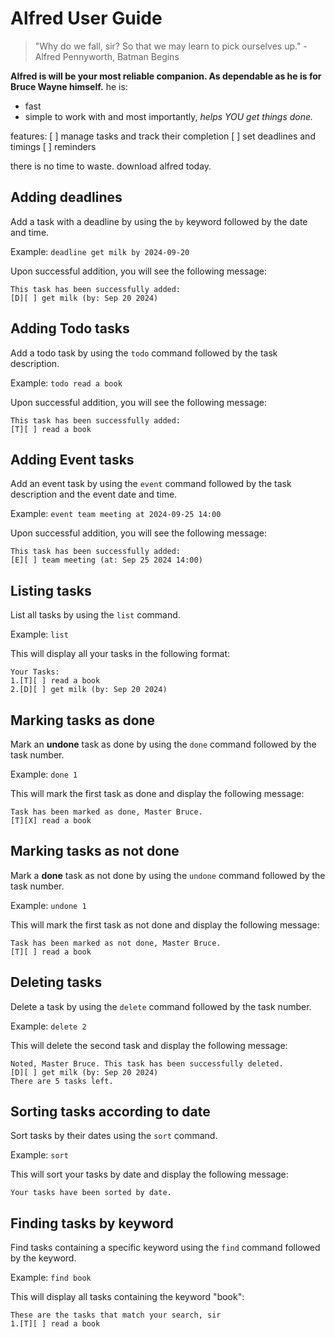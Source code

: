 # Alfred User Guide

> "Why do we fall, sir? So that we may learn to pick ourselves up." - Alfred Pennyworth, Batman Begins

**Alfred is will be your most reliable companion. As dependable as he is for Bruce Wayne himself.**
he is:
* fast
* simple to work with
  and most importantly, _helps YOU get things done._

features:
[  ] manage tasks and track their completion
[  ] set deadlines and timings
[  ] reminders

there is no time to waste. download alfred today.

## Adding deadlines

Add a task with a deadline by using the `by` keyword followed by the date and time.

Example: `deadline get milk by 2024-09-20`

Upon successful addition, you will see the following message:
```
This task has been successfully added:
[D][ ] get milk (by: Sep 20 2024)
```

## Adding Todo tasks

Add a todo task by using the `todo` command followed by the task description.

Example: `todo read a book`

Upon successful addition, you will see the following message:
```
This task has been successfully added:
[T][ ] read a book
```
## Adding Event tasks

Add an event task by using the `event` command followed by the task description and the event date and time.

Example: `event team meeting at 2024-09-25 14:00`

Upon successful addition, you will see the following message:
```
This task has been successfully added:
[E][ ] team meeting (at: Sep 25 2024 14:00)
```

## Listing tasks

List all tasks by using the `list` command.

Example: `list`

This will display all your tasks in the following format:
```
Your Tasks:
1.[T][ ] read a book
2.[D][ ] get milk (by: Sep 20 2024)
```

## Marking tasks as done

Mark an **undone** task as done by using the `done` command followed by the task number.

Example: `done 1`

This will mark the first task as done and display the following message:
```
Task has been marked as done, Master Bruce.
[T][X] read a book
```

## Marking tasks as not done

Mark a **done** task as not done by using the `undone` command followed by the task number.

Example: `undone 1`

This will mark the first task as not done and display the following message:
```
Task has been marked as not done, Master Bruce.
[T][ ] read a book
```
## Deleting tasks

Delete a task by using the `delete` command followed by the task number.

Example: `delete 2`

This will delete the second task and display the following message:
```
Noted, Master Bruce. This task has been successfully deleted.
[D][ ] get milk (by: Sep 20 2024)
There are 5 tasks left.
```

## Sorting tasks according to date

Sort tasks by their dates using the `sort` command.

Example: `sort`

This will sort your tasks by date and display the following message:
```
Your tasks have been sorted by date.
```

## Finding tasks by keyword

Find tasks containing a specific keyword using the `find` command followed by the keyword.

Example: `find book`

This will display all tasks containing the keyword "book":
```
These are the tasks that match your search, sir
1.[T][ ] read a book
```
